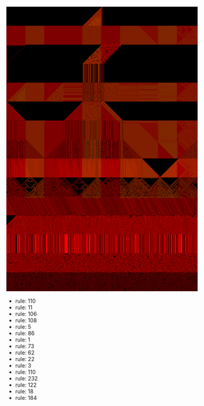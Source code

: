 ![photo](./output.png) 
 * rule: 110
* rule: 11
* rule: 106
* rule: 108
* rule: 5
* rule: 86
* rule: 1
* rule: 73
* rule: 62
* rule: 22
* rule: 3
* rule: 110
* rule: 232
* rule: 122
* rule: 18
* rule: 184
